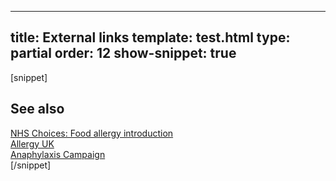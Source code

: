 ---
title: External links
template: test.html
type: partial
order: 12
show-snippet: true
------------------
[snippet]
<!--external links-->
<div class="wrapper content--other-related">
    <div class="col-wrap">
        <div class="col col--fluid-3 padding-top--3">
            <h2>See also</h2>
        </div>
        <div class="col col--fluid-one-half padding-top--6">
            <div class="padding-bottom--4">
                <a href="http://www.nhs.uk/conditions/food-allergy/Pages/Intro1.aspx" target="_blank"
                   class="font-size--h3">NHS
                    Choices:
                    Food allergy
                    introduction</a>
            </div>
            <div class="padding-bottom--4">
                <a href="https://www.allergyuk.org/food-allergy-or-food-intolerance/food-allergy-or-food-intolerance?gclid=Cj0KEQjwmKG5BRDv4YaE5t6oqf0BEiQAwqDNfO_nh2C5y9U2ZkLz-t-EXOyfIiu93n8BkVpmFDZ946caAr5A8P8HAQ"
                   target="_blank" class="font-size--h3">Allergy
                    UK</a>
            </div>
            <div class="padding-bottom--4">
                <a href="http://www.anaphylaxis.org.uk/" target="_blank" class="font-size--h3">Anaphylaxis
                    Campaign</a>
            </div>
        </div>
    </div>
</div>
[/snippet]

